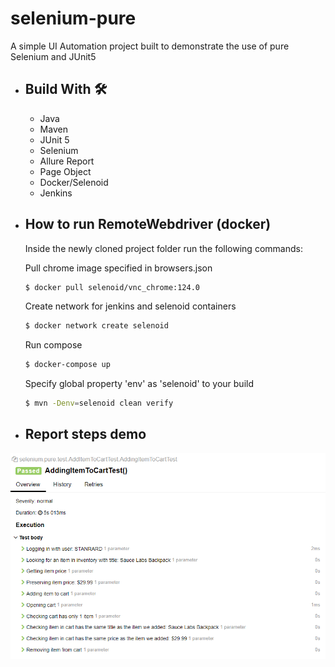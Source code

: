 # selenium-pure
A simple UI Automation project built to demonstrate the use of pure Selenium and JUnit5

- ## Build With 🛠
  - Java
  - Maven
  - JUnit 5
  - Selenium
  - Allure Report
  - Page Object
  - Docker/Selenoid
  - Jenkins

- ## How to run RemoteWebdriver (docker)
  Inside the newly cloned project folder run the following commands:

  Pull chrome image specified in browsers.json
  ```bash
  $ docker pull selenoid/vnc_chrome:124.0
  ```

  Create network for jenkins and selenoid containers
  ```bash
  $ docker network create selenoid
  ```
  Run compose
  ```bash
  $ docker-compose up
  ```
  Specify global property 'env' as 'selenoid' to your build
  ```bash
  $ mvn -Denv=selenoid clean verify
  ```

- ## Report steps demo

 <img src="reportdemo.png" width="700"/>